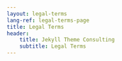 ```yaml
---
layout: legal-terms
lang-ref: legal-terms-page
title: Legal Terms
header:
    title: Jekyll Theme Consulting
    subtitle: Legal Terms
---
```

